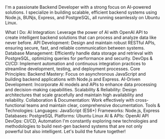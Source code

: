 I'm a passionate Backend Developer with a strong focus on AI-powered solutions. I specialize in building scalable, efficient backend systems using Node.js, BUNjs, Express, and PostgreSQL, all running seamlessly on Ubuntu Linux.

What I Do:
AI Integration: Leverage the power of AI with OpenAI API to create intelligent backend solutions that can process and analyze data like never before.
API Development: Design and maintain robust RESTful APIs, ensuring secure, fast, and reliable communication between systems.
Database Management: Efficiently handle data storage and retrieval with PostgreSQL, optimizing queries for performance and security.
DevOps & CI/CD: Implement automation and continuous integration practices to streamline development, testing, and deployment processes.
Core Principles:
Backend Mastery: Focus on asynchronous JavaScript and building backend applications with Node.js and Express.
AI-Driven Development: Incorporate AI models and APIs to enhance data processing and decision-making capabilities.
Scalability & Reliability: Design architectures that scale gracefully and maintain high availability and reliability.
Collaboration & Documentation: Work effectively with cross-functional teams and maintain clear, comprehensive documentation.
Tools & Technologies:
Languages: JavaScript (ES6+)
Frameworks: Node.js, Express
Databases: PostgreSQL
Platforms: Ubuntu Linux
AI & APIs: OpenAI API
DevOps: CI/CD, Automation
I'm constantly exploring new technologies and methodologies to build next-gen backend systems that are not only powerful but also intelligent. Let's build the future together!

